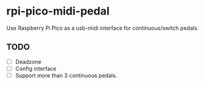 # rpi-pico-midi-pedal

Use Raspberry Pi Pico as a usb-midi interface for continuous/switch pedals.

## TODO

- [ ] Deadzone
- [ ] Config interface
- [ ] Support more than 3 continuous pedals.
